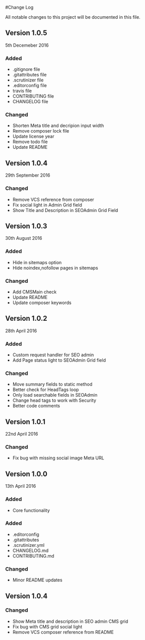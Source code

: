 #Change Log

All notable changes to this project will be documented in this file.

## Version 1.0.5

5th Decemeber 2016

### Added

  - .gitignore file
  - .gitattributes file
  - .scrutinizer file
  - .editorconfig file
  - travis file
  - CONTRIBUTING file
  - CHANGELOG file

### Changed
  
  - Shorten Meta title and decripion input width
  - Remove composer lock file
  - Update license year
  - Remove todo file
  - Update README

## Version 1.0.4

29th September 2016

### Changed
  
  - Remove VCS reference from composer
  - Fix social light in Admin Grid field
  - Show Title and Description in SEOAdmin Grid Field

## Version 1.0.3

30th August 2016

### Added

  - Hide in sitemaps option
  - Hide noindex,nofollow pages in sitemaps

### Changed
  
  - Add CMSMain check
  - Update README
  - Update composer keywords

## Version 1.0.2

28th April 2016

### Added

  - Custom request handler for SEO admin
  - Add Page status light to SEOAdmin Grid field

### Changed
  
  - Move summary fields to static method
  - Better check for HeadTags loop
  - Only load searchable fields in SEOAdmin
  - Change head tags to work with Security
  - Better code comments

## Version 1.0.1

22nd April 2016

### Changed
  
  - Fix bug with missing social image Meta URL

## Version 1.0.0

13th April 2016

### Added
  
  - Core functionality







### Added

  - .editorconfig
  - .gitattributes
  - .scrutinizer.yml
  - CHANGELOG.md
  - CONTRIBUTING.md

### Changed

  - Minor README updates

## Version 1.0.4

### Changed

  - Show Meta title and description in SEO admin CMS grid
  - Fix bug with CMS grid social light
  - Remove VCS composer reference from README
